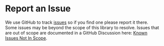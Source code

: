 # Report an Issue

We use GitHub to track [issues](https://github.com/ZachWatkins/Remarklet/issues) so if you find one please report it there. Some issues may be beyond the scope of this library to resolve. Issues that are out of scope are documented in a GitHub Discussion here: [Known Issues Not In Scope](https://github.com/ZachWatkins/Remarklet/discussions/100).
